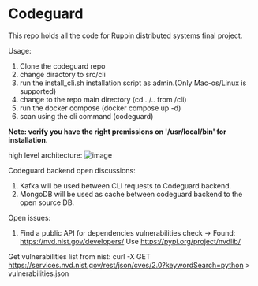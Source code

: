 # Codeguard

This repo holds all the code for Ruppin distributed systems final project.

Usage:

1. Clone the codeguard repo
2. change diractory to src/cli
3. run the install_cli.sh installation script as admin.(Only Mac-os/Linux is supported)
4. change to the repo main directory (cd ../.. from /cli)
5. run the docker compose (docker compose up -d)
6. scan using the cli command (codeguard)

**Note: verify you have the right premissions on '/usr/local/bin' for installation.**

high level architecture:
![image](https://user-images.githubusercontent.com/82441934/202120826-42602753-1bea-448e-b46b-06102022dd7b.png)

Codeguard backend open discussions:

1. Kafka will be used between CLI requests to Codeguard backend.
2. MongoDB will be used as cache between codeguard backend to the open source DB.

Open issues:

1. Find a public API for dependencies vulnerabilities check -> Found: https://nvd.nist.gov/developers/ Use https://pypi.org/project/nvdlib/

Get vulnerabilities list from nist:
curl -X GET https://services.nvd.nist.gov/rest/json/cves/2.0?keywordSearch=python > vulnerabilities.json
